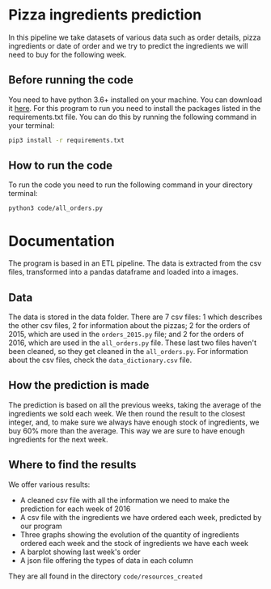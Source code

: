 # Pizza ingredients prediction
In this pipeline we take datasets of various data such as order details, pizza ingredients or date of order and we try to predict the ingredients we will need to buy for the following week.

## Before running the code
You need to have python 3.6+ installed on your machine. You can download it [here](https://www.python.org/downloads/).
For this program to run you need to install the packages listed in the requirements.txt file. You can do this by running the following command in your terminal:
```bash
pip3 install -r requirements.txt
```

## How to run the code
To run the code you need to run the following command in your directory terminal:
```bash
python3 code/all_orders.py
```

# Documentation
The program is based in an ETL pipeline. The data is extracted from the csv files, transformed into a pandas dataframe and loaded into a images.

## Data
The data is stored in the data folder. There are 7 csv files: 1 which describes the other csv files, 2 for information about the pizzas; 2 for the orders of 2015, which are used in the `orders_2015.py` file; and 2 for the orders of 2016, which are used in the `all_orders.py` file. These last two files haven't been cleaned, so they get cleaned in the `all_orders.py`. For information about the csv files, check the `data_dictionary.csv` file.

## How the prediction is made
The prediction is based on all the previous weeks, taking the average of the ingredients we sold each week. We then round the result to the closest integer, and, to make   sure we always have enough stock of ingredients, we buy 60% more than the average. This way we are sure to have enough ingredients for the next week. 

## Where to find the results
We offer various results:
- A cleaned csv file with all the information we need to make the prediction for each week of 2016
- A csv file with the ingredients we have ordered each week, predicted by our program
- Three graphs showing the evolution of the quantity of ingredients ordered each week and the stock of ingredients we have each week
- A barplot showing last week's order 
- A json file offering the types of data in each column

They are all found in the directory `code/resources_created` 
